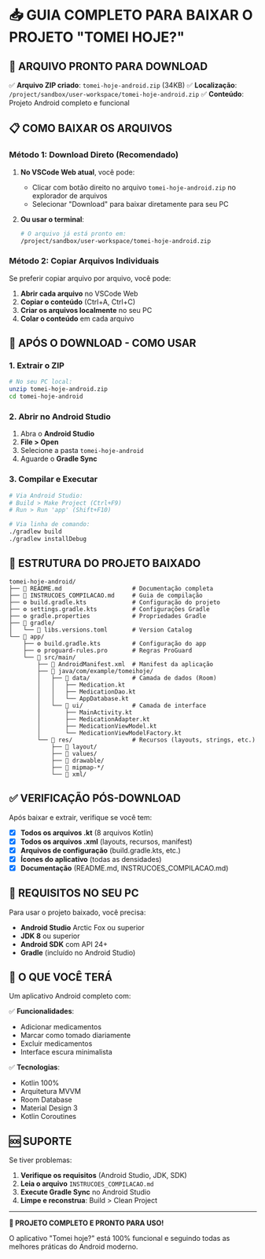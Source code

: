 # 📥 GUIA COMPLETO PARA BAIXAR O PROJETO "TOMEI HOJE?"

## 🎯 **ARQUIVO PRONTO PARA DOWNLOAD**

✅ **Arquivo ZIP criado**: `tomei-hoje-android.zip` (34KB)
✅ **Localização**: `/project/sandbox/user-workspace/tomei-hoje-android.zip`
✅ **Conteúdo**: Projeto Android completo e funcional

## 📋 **COMO BAIXAR OS ARQUIVOS**

### **Método 1: Download Direto (Recomendado)**

1. **No VSCode Web atual**, você pode:
   - Clicar com botão direito no arquivo `tomei-hoje-android.zip` no explorador de arquivos
   - Selecionar "Download" para baixar diretamente para seu PC

2. **Ou usar o terminal**:
   ```bash
   # O arquivo já está pronto em:
   /project/sandbox/user-workspace/tomei-hoje-android.zip
   ```

### **Método 2: Copiar Arquivos Individuais**

Se preferir copiar arquivo por arquivo, você pode:

1. **Abrir cada arquivo** no VSCode Web
2. **Copiar o conteúdo** (Ctrl+A, Ctrl+C)
3. **Criar os arquivos localmente** no seu PC
4. **Colar o conteúdo** em cada arquivo

## 🚀 **APÓS O DOWNLOAD - COMO USAR**

### **1. Extrair o ZIP**
```bash
# No seu PC local:
unzip tomei-hoje-android.zip
cd tomei-hoje-android
```

### **2. Abrir no Android Studio**
1. Abra o **Android Studio**
2. **File > Open**
3. Selecione a pasta `tomei-hoje-android`
4. Aguarde o **Gradle Sync**

### **3. Compilar e Executar**
```bash
# Via Android Studio:
# Build > Make Project (Ctrl+F9)
# Run > Run 'app' (Shift+F10)

# Via linha de comando:
./gradlew build
./gradlew installDebug
```

## 📁 **ESTRUTURA DO PROJETO BAIXADO**

```
tomei-hoje-android/
├── 📄 README.md                    # Documentação completa
├── 📄 INSTRUCOES_COMPILACAO.md     # Guia de compilação
├── ⚙️ build.gradle.kts             # Configuração do projeto
├── ⚙️ settings.gradle.kts          # Configurações Gradle
├── ⚙️ gradle.properties            # Propriedades Gradle
├── 📁 gradle/
│   └── 📄 libs.versions.toml       # Version Catalog
└── 📁 app/
    ├── ⚙️ build.gradle.kts         # Configuração do app
    ├── ⚙️ proguard-rules.pro       # Regras ProGuard
    └── 📁 src/main/
        ├── 📄 AndroidManifest.xml  # Manifest da aplicação
        ├── 📁 java/com/example/tomeihoje/
        │   ├── 📁 data/            # Camada de dados (Room)
        │   │   ├── Medication.kt
        │   │   ├── MedicationDao.kt
        │   │   └── AppDatabase.kt
        │   └── 📁 ui/              # Camada de interface
        │       ├── MainActivity.kt
        │       ├── MedicationAdapter.kt
        │       ├── MedicationViewModel.kt
        │       └── MedicationViewModelFactory.kt
        └── 📁 res/                 # Recursos (layouts, strings, etc.)
            ├── 📁 layout/
            ├── 📁 values/
            ├── 📁 drawable/
            ├── 📁 mipmap-*/
            └── 📁 xml/
```

## ✅ **VERIFICAÇÃO PÓS-DOWNLOAD**

Após baixar e extrair, verifique se você tem:

- [x] **Todos os arquivos .kt** (8 arquivos Kotlin)
- [x] **Todos os arquivos .xml** (layouts, recursos, manifest)
- [x] **Arquivos de configuração** (build.gradle.kts, etc.)
- [x] **Ícones do aplicativo** (todas as densidades)
- [x] **Documentação** (README.md, INSTRUCOES_COMPILACAO.md)

## 🔧 **REQUISITOS NO SEU PC**

Para usar o projeto baixado, você precisa:

- **Android Studio** Arctic Fox ou superior
- **JDK 8** ou superior  
- **Android SDK** com API 24+
- **Gradle** (incluído no Android Studio)

## 📱 **O QUE VOCÊ TERÁ**

Um aplicativo Android completo com:

✅ **Funcionalidades**:
- Adicionar medicamentos
- Marcar como tomado diariamente
- Excluir medicamentos
- Interface escura minimalista

✅ **Tecnologias**:
- Kotlin 100%
- Arquitetura MVVM
- Room Database
- Material Design 3
- Kotlin Coroutines

## 🆘 **SUPORTE**

Se tiver problemas:

1. **Verifique os requisitos** (Android Studio, JDK, SDK)
2. **Leia o arquivo** `INSTRUCOES_COMPILACAO.md`
3. **Execute Gradle Sync** no Android Studio
4. **Limpe e reconstrua**: Build > Clean Project

---

**🎉 PROJETO COMPLETO E PRONTO PARA USO!**

O aplicativo "Tomei hoje?" está 100% funcional e seguindo todas as melhores práticas do Android moderno.
